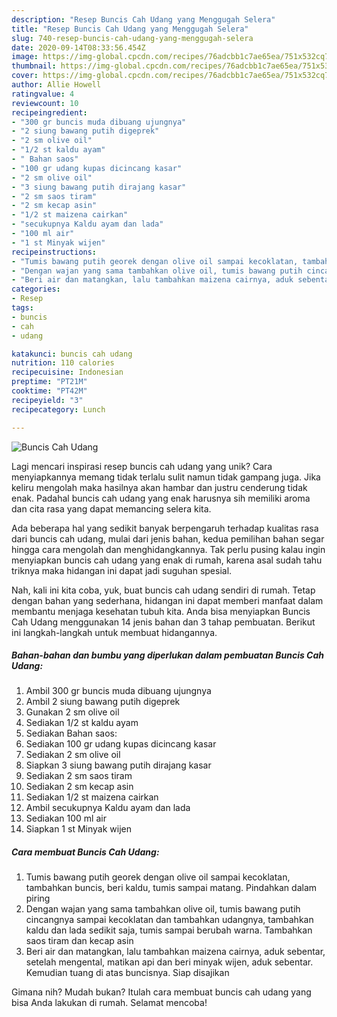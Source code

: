 ```yaml
---
description: "Resep Buncis Cah Udang yang Menggugah Selera"
title: "Resep Buncis Cah Udang yang Menggugah Selera"
slug: 740-resep-buncis-cah-udang-yang-menggugah-selera
date: 2020-09-14T08:33:56.454Z
image: https://img-global.cpcdn.com/recipes/76adcbb1c7ae65ea/751x532cq70/buncis-cah-udang-foto-resep-utama.jpg
thumbnail: https://img-global.cpcdn.com/recipes/76adcbb1c7ae65ea/751x532cq70/buncis-cah-udang-foto-resep-utama.jpg
cover: https://img-global.cpcdn.com/recipes/76adcbb1c7ae65ea/751x532cq70/buncis-cah-udang-foto-resep-utama.jpg
author: Allie Howell
ratingvalue: 4
reviewcount: 10
recipeingredient:
- "300 gr buncis muda dibuang ujungnya"
- "2 siung bawang putih digeprek"
- "2 sm olive oil"
- "1/2 st kaldu ayam"
- " Bahan saos"
- "100 gr udang kupas dicincang kasar"
- "2 sm olive oil"
- "3 siung bawang putih dirajang kasar"
- "2 sm saos tiram"
- "2 sm kecap asin"
- "1/2 st maizena cairkan"
- "secukupnya Kaldu ayam dan lada"
- "100 ml air"
- "1 st Minyak wijen"
recipeinstructions:
- "Tumis bawang putih georek dengan olive oil sampai kecoklatan, tambahkan buncis, beri kaldu, tumis sampai matang. Pindahkan dalam piring"
- "Dengan wajan yang sama tambahkan olive oil, tumis bawang putih cincangnya sampai kecoklatan dan tambahkan udangnya, tambahkan kaldu dan lada sedikit saja, tumis sampai berubah warna. Tambahkan saos tiram dan kecap asin"
- "Beri air dan matangkan, lalu tambahkan maizena cairnya, aduk sebentar, setelah mengental, matikan api dan beri minyak wijen, aduk sebentar. Kemudian tuang di atas buncisnya. Siap disajikan"
categories:
- Resep
tags:
- buncis
- cah
- udang

katakunci: buncis cah udang 
nutrition: 110 calories
recipecuisine: Indonesian
preptime: "PT21M"
cooktime: "PT42M"
recipeyield: "3"
recipecategory: Lunch

---
```



![Buncis Cah Udang](https://img-global.cpcdn.com/recipes/76adcbb1c7ae65ea/751x532cq70/buncis-cah-udang-foto-resep-utama.jpg)

Lagi mencari inspirasi resep buncis cah udang yang unik? Cara menyiapkannya memang tidak terlalu sulit namun tidak gampang juga. Jika keliru mengolah maka hasilnya akan hambar dan justru cenderung tidak enak. Padahal buncis cah udang yang enak harusnya sih memiliki aroma dan cita rasa yang dapat memancing selera kita.



Ada beberapa hal yang sedikit banyak berpengaruh terhadap kualitas rasa dari buncis cah udang, mulai dari jenis bahan, kedua pemilihan bahan segar hingga cara mengolah dan menghidangkannya. Tak perlu pusing kalau ingin menyiapkan buncis cah udang yang enak di rumah, karena asal sudah tahu triknya maka hidangan ini dapat jadi suguhan spesial.


Nah, kali ini kita coba, yuk, buat buncis cah udang sendiri di rumah. Tetap dengan bahan yang sederhana, hidangan ini dapat memberi manfaat dalam membantu menjaga kesehatan tubuh kita. Anda bisa menyiapkan Buncis Cah Udang menggunakan 14 jenis bahan dan 3 tahap pembuatan. Berikut ini langkah-langkah untuk membuat hidangannya.

<!--inarticleads1-->

##### Bahan-bahan dan bumbu yang diperlukan dalam pembuatan Buncis Cah Udang:

1. Ambil 300 gr buncis muda dibuang ujungnya
1. Ambil 2 siung bawang putih digeprek
1. Gunakan 2 sm olive oil
1. Sediakan 1/2 st kaldu ayam
1. Sediakan  Bahan saos:
1. Sediakan 100 gr udang kupas dicincang kasar
1. Sediakan 2 sm olive oil
1. Siapkan 3 siung bawang putih dirajang kasar
1. Sediakan 2 sm saos tiram
1. Sediakan 2 sm kecap asin
1. Sediakan 1/2 st maizena cairkan
1. Ambil secukupnya Kaldu ayam dan lada
1. Sediakan 100 ml air
1. Siapkan 1 st Minyak wijen




<!--inarticleads2-->

##### Cara membuat Buncis Cah Udang:

1. Tumis bawang putih georek dengan olive oil sampai kecoklatan, tambahkan buncis, beri kaldu, tumis sampai matang. Pindahkan dalam piring
1. Dengan wajan yang sama tambahkan olive oil, tumis bawang putih cincangnya sampai kecoklatan dan tambahkan udangnya, tambahkan kaldu dan lada sedikit saja, tumis sampai berubah warna. Tambahkan saos tiram dan kecap asin
1. Beri air dan matangkan, lalu tambahkan maizena cairnya, aduk sebentar, setelah mengental, matikan api dan beri minyak wijen, aduk sebentar. Kemudian tuang di atas buncisnya. Siap disajikan




Gimana nih? Mudah bukan? Itulah cara membuat buncis cah udang yang bisa Anda lakukan di rumah. Selamat mencoba!
